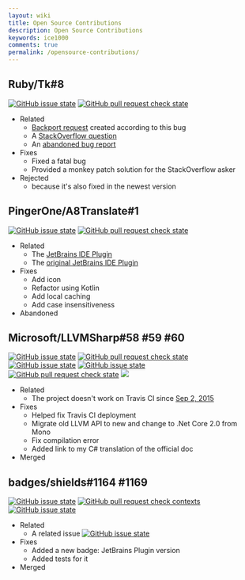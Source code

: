 ```yaml
---
layout: wiki
title: Open Source Contributions
description: Open Source Contributions
keywords: ice1000
comments: true
permalink: /opensource-contributions/
---
```


## Ruby/Tk\#8

[![GitHub issue state](https://img.shields.io/github/issues/detail/s/ruby/tk/8.svg)](https://github.com/ruby/tk/pull/8)
[![GitHub pull request check state](https://img.shields.io/github/status/contexts/pulls/ruby/tk/8.svg)](https://github.com/ruby/tk/pull/8)

+ Related
	+ [Backport request](https://bugs.ruby-lang.org/issues/13484) created according to this bug
	+ A [StackOverflow question](http://stackoverflow.com/questions/43011258/ruby-tks-canvas-and-shapes-are-bugging-out/43476737#43476737)
	+ An [abandoned bug report](https://bugs.ruby-lang.org/issues/12156)
+ Fixes
	+ Fixed a fatal bug
	+ Provided a monkey patch solution for the StackOverflow asker
+ Rejected
	+ because it's also fixed in the newest version

## PingerOne/A8Translate\#1

[![GitHub issue state](https://img.shields.io/github/issues/detail/s/PingerOne/A8Translate/1.svg)](https://github.com/PingerOne/A8Translate/pull/1)
[![GitHub pull request check state](https://img.shields.io/github/status/contexts/pulls/PingerOne/A8Translate/1.svg)](https://github.com/PingerOne/A8Translate/pull/1)

+ Related
	+ The [JetBrains IDE Plugin](https://plugins.jetbrains.com/plugin/9630-a8translate)
	+ The [original JetBrains IDE Plugin](https://plugins.jetbrains.com/plugin/9346-a8translate)
+ Fixes
	+ Add icon
	+ Refactor using Kotlin
	+ Add local caching
	+ Add case insensitiveness
+ Abandoned

## Microsoft/LLVMSharp\#58 \#59 \#60

[![GitHub issue state](https://img.shields.io/github/issues/detail/s/Microsoft/LLVMSharp/58.svg)](https://github.com/Microsoft/LLVMSharp/pull/58)
[![GitHub pull request check state](https://img.shields.io/github/status/contexts/pulls/Microsoft/LLVMSharp/58.svg)](https://github.com/Microsoft/LLVMSharp/pull/58)
[![GitHub issue state](https://img.shields.io/github/issues/detail/s/Microsoft/LLVMSharp/59.svg)](https://github.com/Microsoft/LLVMSharp/pull/59)
[![GitHub issue state](https://img.shields.io/github/issues/detail/s/Microsoft/LLVMSharp/60.svg)](https://github.com/Microsoft/LLVMSharp/pull/60)
[![GitHub pull request check state](https://img.shields.io/github/status/contexts/pulls/Microsoft/LLVMSharp/60.svg)](https://github.com/Microsoft/LLVMSharp/pull/60)
[![](https://camo.githubusercontent.com/9e070aa860b7e8f0eea5de1ae7a10f43ddb8e5ca/68747470733a2f2f636c612e6f70656e736f757263652e6d6963726f736f66742e636f6d2f70756c6c2f62616467652f7369676e6564)](https://cla.opensource.microsoft.com/Microsoft/LLVMSharp?pullRequest=58)

+ Related
	+ The project doesn't work on Travis CI since [Sep 2, 2015](https://github.com/Microsoft/LLVMSharp/commit/859f01a9783da477d0fe6a69d990c947eebfe7bf)
+ Fixes
	+ Helped fix Travis CI deployment
	+ Migrate old LLVM API to new and change to .Net Core 2.0 from Mono
	+ Fix compilation error
	+ Added link to my C# translation of the official doc
+ Merged

## badges/shields\#1164 \#1169

[![GitHub issue state](https://img.shields.io/github/issues/detail/s/badges/shields/1164.svg)](https://github.com/badges/shields/pull/1164)
[![GitHub pull request check contexts](https://img.shields.io/github/status/contexts/pulls/badges/shields/1164.svg)](https://github.com/badges/shields/pull/1164)
[![GitHub issue state](https://img.shields.io/github/issues/detail/s/badges/shields/1169.svg)](https://github.com/badges/shields/pull/1169)

+ Related
	+ A related issue [![GitHub issue state](https://img.shields.io/github/issues/detail/s/badges/shields/1162.svg)](https://github.com/badges/shields/pull/1162)
+ Fixes
	+ Added a new badge: JetBrains Plugin version
	+ Added tests for it
+ Merged
